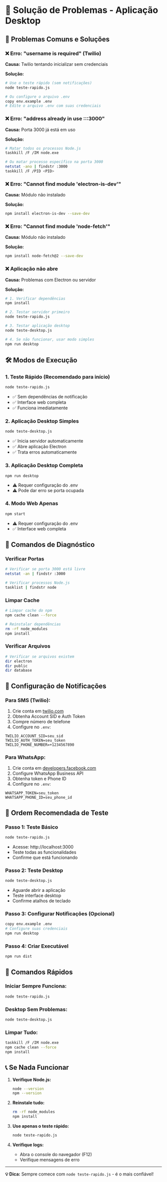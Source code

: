 # 🔧 Solução de Problemas - Aplicação Desktop

## 🚨 Problemas Comuns e Soluções

### ❌ **Erro: "username is required" (Twilio)**
**Causa:** Twilio tentando inicializar sem credenciais

**Solução:**
```bash
# Use o teste rápido (sem notificações)
node teste-rapido.js

# Ou configure o arquivo .env
copy env.example .env
# Edite o arquivo .env com suas credenciais
```

### ❌ **Erro: "address already in use :::3000"**
**Causa:** Porta 3000 já está em uso

**Solução:**
```bash
# Matar todos os processos Node.js
taskkill /F /IM node.exe

# Ou matar processo específico na porta 3000
netstat -ano | findstr :3000
taskkill /F /PID <PID>
```

### ❌ **Erro: "Cannot find module 'electron-is-dev'"**
**Causa:** Módulo não instalado

**Solução:**
```bash
npm install electron-is-dev --save-dev
```

### ❌ **Erro: "Cannot find module 'node-fetch'"**
**Causa:** Módulo não instalado

**Solução:**
```bash
npm install node-fetch@2 --save-dev
```

### ❌ **Aplicação não abre**
**Causa:** Problemas com Electron ou servidor

**Solução:**
```bash
# 1. Verificar dependências
npm install

# 2. Testar servidor primeiro
node teste-rapido.js

# 3. Testar aplicação desktop
node teste-desktop.js

# 4. Se não funcionar, usar modo simples
npm run desktop
```

## 🛠️ **Modos de Execução**

### **1. Teste Rápido (Recomendado para início)**
```bash
node teste-rapido.js
```
- ✅ Sem dependências de notificação
- ✅ Interface web completa
- ✅ Funciona imediatamente

### **2. Aplicação Desktop Simples**
```bash
node teste-desktop.js
```
- ✅ Inicia servidor automaticamente
- ✅ Abre aplicação Electron
- ✅ Trata erros automaticamente

### **3. Aplicação Desktop Completa**
```bash
npm run desktop
```
- ⚠️ Requer configuração do .env
- ⚠️ Pode dar erro se porta ocupada

### **4. Modo Web Apenas**
```bash
npm start
```
- ⚠️ Requer configuração do .env
- ✅ Interface web completa

## 🔧 **Comandos de Diagnóstico**

### **Verificar Portas**
```bash
# Verificar se porta 3000 está livre
netstat -an | findstr :3000

# Verificar processos Node.js
tasklist | findstr node
```

### **Limpar Cache**
```bash
# Limpar cache do npm
npm cache clean --force

# Reinstalar dependências
rm -rf node_modules
npm install
```

### **Verificar Arquivos**
```bash
# Verificar se arquivos existem
dir electron
dir public
dir database
```

## 📱 **Configuração de Notificações**

### **Para SMS (Twilio):**
1. Crie conta em [twilio.com](https://www.twilio.com)
2. Obtenha Account SID e Auth Token
3. Compre número de telefone
4. Configure no `.env`:
```env
TWILIO_ACCOUNT_SID=seu_sid
TWILIO_AUTH_TOKEN=seu_token
TWILIO_PHONE_NUMBER=+1234567890
```

### **Para WhatsApp:**
1. Crie conta em [developers.facebook.com](https://developers.facebook.com)
2. Configure WhatsApp Business API
3. Obtenha token e Phone ID
4. Configure no `.env`:
```env
WHATSAPP_TOKEN=seu_token
WHATSAPP_PHONE_ID=seu_phone_id
```

## 🎯 **Ordem Recomendada de Teste**

### **Passo 1: Teste Básico**
```bash
node teste-rapido.js
```
- Acesse: http://localhost:3000
- Teste todas as funcionalidades
- Confirme que está funcionando

### **Passo 2: Teste Desktop**
```bash
node teste-desktop.js
```
- Aguarde abrir a aplicação
- Teste interface desktop
- Confirme atalhos de teclado

### **Passo 3: Configurar Notificações (Opcional)**
```bash
copy env.example .env
# Configure suas credenciais
npm run desktop
```

### **Passo 4: Criar Executável**
```bash
npm run dist
```

## 🚀 **Comandos Rápidos**

### **Iniciar Sempre Funciona:**
```bash
node teste-rapido.js
```

### **Desktop Sem Problemas:**
```bash
node teste-desktop.js
```

### **Limpar Tudo:**
```bash
taskkill /F /IM node.exe
npm cache clean --force
npm install
```

## 📞 **Se Nada Funcionar**

1. **Verifique Node.js:**
   ```bash
   node --version
   npm --version
   ```

2. **Reinstale tudo:**
   ```bash
   rm -rf node_modules
   npm install
   ```

3. **Use apenas o teste rápido:**
   ```bash
   node teste-rapido.js
   ```

4. **Verifique logs:**
   - Abra o console do navegador (F12)
   - Verifique mensagens de erro

---

**💡 Dica:** Sempre comece com `node teste-rapido.js` - é o mais confiável! 